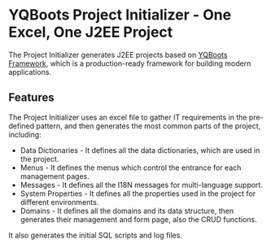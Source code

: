 # YQBoots Project Initializer - One Excel, One J2EE Project
The Project Initializer generates J2EE projects based on [YQBoots Framework](https://github.com/zhanhongbo1112/yqboots-framework), which is a production-ready framework for building modern applications.

## Features

The Project Initializer uses an excel file to gather IT requirements in the pre-defined pattern, and then generates the most common parts of the project, including:

* Data Dictionaries - It defines all the data dictionaries, which are used in the project. 
* Menus - It defines the menus which control the entrance for each management pages.
* Messages - It defines all the I18N messages for multi-language support.
* System Properties - It defines all the properties used in the project for different environments.
* Domains - It defines all the domains and its data structure, then generates their management and form page, also the CRUD functions.

It also generates the initial SQL scripts and log files.
